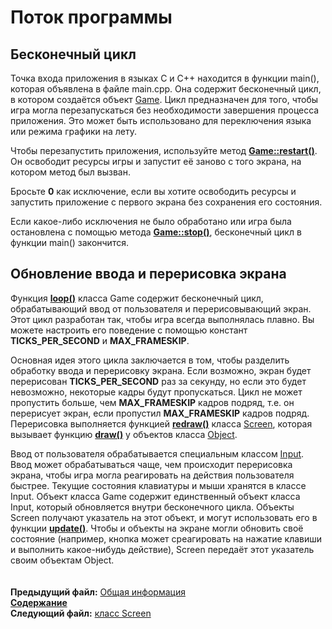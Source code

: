 ﻿# Поток программы

## Бесконечный цикл

Точка входа приложения в языках C и C++ находится в функции main(), которая объявлена в файле main.cpp. Она содержит бесконечный цикл, в котором создаётся объект [Game](05_Game.md). Цикл предназначен для того, чтобы игра могла перезапускаться без необходимости завершения процесса приложения. Это может быть использовано для переключения языка или режима графики на лету.

Чтобы перезапустить приложения, используйте метод **[Game::restart()](05_Game.md#void-restart)**. Он освободит ресурсы игры и запустит её заново с того экрана, на котором метод был вызван.

Бросьте **0** как исключение, если вы хотите освободить ресурсы и запустить приложение с первого экрана без сохранения его состояния.

Если какое-либо исключения не было обработано или игра была остановлена с помощью метода **[Game::stop()](05_Game.md#void-stop)**, бесконечный цикл в функции main() закончится.

## Обновление ввода и перерисовка экрана

Функция **[loop()](05_Game.md#void-loop)**  класса Game содержит бесконечный цикл, обрабатывающий ввод от пользователя и перерисовывающий экран. Этот цикл разработан так, чтобы игра всегда выполнялась плавно. Вы можете настроить его поведение с помощью констант **TICKS_PER_SECOND** и **MAX_FRAMESKIP**.

Основная идея этого цикла заключается в том, чтобы разделить обработку ввода и перерисовку экрана. Если возможно, экран будет перерисован **TICKS_PER_SECOND** раз за секунду, но если это будет невозможно, некоторые кадры будут пропускаться. Цикл не может пропустить больше, чем **MAX_FRAMESKIP** кадров подряд, т.е. он перерисует экран, если пропустил **MAX_FRAMESKIP** кадров подряд. Перерисовка выполняется функцией **[redraw()](03_Screen.md#void-redraw)** класса [Screen](03_Screen.md), которая вызывает функцию **[draw()](04_Object.md#void-drawsdl_surface)** у объектов класса [Object](04_Object.md).

Ввод от пользователя обрабатывается специальным классом [Input](08_Input.md). Ввод может обрабатываться чаще, чем происходит перерисовка экрана, чтобы игра могла реагировать на действия пользователя быстрее. Текущие состояния клавиатуры и мыши хранятся в классе Input. Объект класса Game содержит единственный объект класса Input, который обновляется внутри бесконечного цикла. Объекты Screen получают указатель на этот объект, и могут использовать его в функции **[update()](03_Screen.md#void-update)**. Чтобы и объекты на экране могли обновить своё состояние (например, кнопка может среагировать на нажатие клавиши и выполнить какое-нибудь действие), Screen передаёт этот указатель своим объектам Object.  
   
   
**Предыдущий файл:** [Общая информация](01_Overview.md)  
**[Содержание](00_Contents.md)**  
**Следующий файл:** [класс Screen](03_Screen.md)